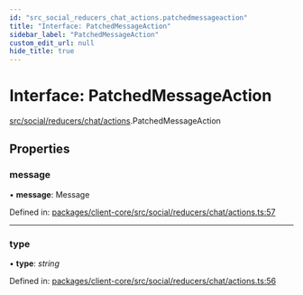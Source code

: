 ```yaml
---
id: "src_social_reducers_chat_actions.patchedmessageaction"
title: "Interface: PatchedMessageAction"
sidebar_label: "PatchedMessageAction"
custom_edit_url: null
hide_title: true
---
```


# Interface: PatchedMessageAction

[src/social/reducers/chat/actions](../modules/src_social_reducers_chat_actions.md).PatchedMessageAction

## Properties

### message

• **message**: Message

Defined in: [packages/client-core/src/social/reducers/chat/actions.ts:57](https://github.com/xr3ngine/xr3ngine/blob/65dfcf39a/packages/client-core/src/social/reducers/chat/actions.ts#L57)

___

### type

• **type**: *string*

Defined in: [packages/client-core/src/social/reducers/chat/actions.ts:56](https://github.com/xr3ngine/xr3ngine/blob/65dfcf39a/packages/client-core/src/social/reducers/chat/actions.ts#L56)
